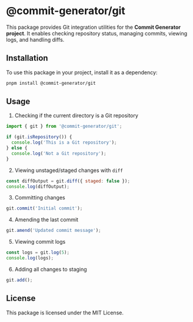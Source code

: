 # @commit-generator/git

This package provides Git integration utilities for the **Commit Generator project**. It enables checking repository status, managing commits, viewing logs, and handling diffs.

## Installation

To use this package in your project, install it as a dependency:

```bash
pnpm install @commit-generator/git
```

## Usage

1. Checking if the current directory is a Git repository

```javascript
import { git } from '@commit-generator/git';

if (git.isRepository()) {
  console.log('This is a Git repository');
} else {
  console.log('Not a Git repository');
}
```

2. Viewing unstaged/staged changes with `diff`

```javascript
const diffOutput = git.diff({ staged: false });
console.log(diffOutput);
```

3. Committing changes

```javascript
git.commit('Initial commit');
```

4. Amending the last commit

```javascript
git.amend('Updated commit message');
```

5. Viewing commit logs

```javascript
const logs = git.log(5);
console.log(logs);
```

6. Adding all changes to staging

```javascript
git.add();
```

## License

This package is licensed under the MIT License.